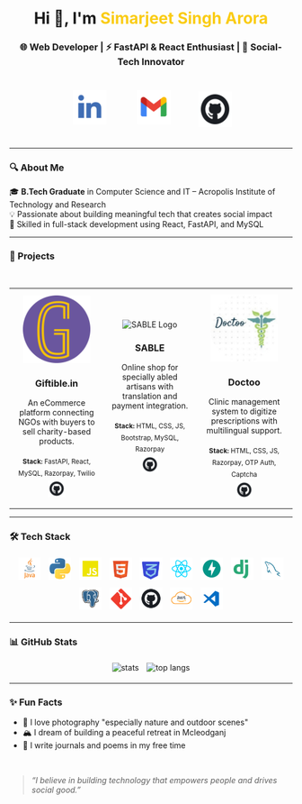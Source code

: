 <h1 align="center">Hi 👋, I'm <span style="color:#facc15;">Simarjeet Singh Arora</span></h1>
<h3 align="center">🌐 Web Developer | ⚡ FastAPI & React Enthusiast | 🤝 Social-Tech Innovator</h3>

<p align="center">
  <a href="https://linkedin.com/in/simarjeet-singh-arora-310934267"><img src="logos/linkedin.png" width="60" height="60" style="padding:25px"></a>
  <a href="mailto:simarjeetsingharora15@gmail.com"><img src="logos/email.png" width="60" height="60" style="padding:25px""></a>
  <a href="https://github.com/SimarjeetSArora"><img src="logos/github.png" width="60" height="63" style="padding:20px"></a>
</p>

---

### 🔍 About Me

🎓 **B.Tech Graduate** in Computer Science and IT – Acropolis Institute of Technology and Research  
💡 Passionate about building meaningful tech that creates social impact  
🔧 Skilled in full-stack development using React, FastAPI, and MySQL

---

### 🚀 Projects

<div align="center">

<table>
  <tr>
    <td align="center" width="300" style="padding: 10px;">
      <img src="project_logos/giftible.png" width="120" height="120" alt="Giftible Logo" />
      <h3>Giftible.in</h3>
      <p>An eCommerce platform connecting NGOs with buyers to sell charity-based products.</p>
      <sub><strong>Stack:</strong> FastAPI, React, MySQL, Razorpay, Twilio</sub><br/>
      <a href="https://github.com/SimarjeetSArora/Giftible.in">
        <img src="logos/github.png" width="30" height="30" style="padding:5px" alt="GitHub Link"/>
      </a>
    </td>

<br>
    <td align="center" width="300" style="padding: 10px;">
      <img src="project_logos/sable.png" width="120" height="120"  alt="SABLE Logo" />
      <h3>SABLE</h3>
      <p>Online shop for specially abled artisans with translation and payment integration.</p>
      <sub><strong>Stack:</strong> HTML, CSS, JS, Bootstrap, MySQL, Razorpay</sub><br/>
      <a href="https://github.com/SimarjeetSArora/SABLE">
        <img src="logos/github.png" width="30" height="30" style="padding:5px" alt="GitHub Link"/>
      </a>
    </td>
    <td align="center" width="300" style="padding: 10px;">
      <img src="project_logos/doctoo.png" width="120" height="120" alt="Doctoo Logo" />
      <h3>Doctoo</h3>
      <p>Clinic management system to digitize prescriptions with multilingual support.</p>
      <sub><strong>Stack:</strong> HTML, CSS, JS, Razorpay, OTP Auth, Captcha</sub><br/>
      <a href="https://github.com/SimarjeetSArora/Doctoo">
        <img src="logos/github.png" width="30" height="30" style="padding:5px" alt="GitHub Link"/>
      </a>
    </td>
  </tr>
</table>

</div>

---

### 🛠️ Tech Stack

<p align="center">
<img src="assets/skills/java.png" alt="Java" width="40" style="padding:5px" />
<img src="assets/skills/python.png" alt="Python" width="40" style="padding:5px" />  
<img src="assets/skills/javascript.png" alt="JavaScript" width="40" style="padding:5px" />  
<img src="assets/skills/html.png" alt="HTML" width="40" style="padding:5px" />  
<img src="assets/skills/css.png" alt="CSS" width="40" style="padding:5px" />  
<img src="assets/skills/react.png" alt="React" width="40" style="padding:5px" />  
<img src="assets/skills/fastapi.png" alt="FastAPI" width="40" style="padding:5px" />  
<img src="assets/skills/django.png" alt="Django" width="40" style="padding:5px" />  
<img src="assets/skills/mysql.png" alt="MySQL" width="40" style="padding:5px" />  
<img src="assets/skills/postgresql.png" alt="PostgreSQL" width="40" style="padding:5px" />  
<img src="assets/skills/git.png" alt="Git" width="40" style="padding:5px" />  
<img src="assets/skills/github.png" alt="GitHub" width="40" style="padding:5px" />  
<img src="assets/skills/aws.png" alt="AWS" width="40" style="padding:5px" />  
<img src="assets/skills/vscode.png" alt="VSCode" width="40" style="padding:5px" />

</p>


---

### 📊 GitHub Stats

<p align="center">
  <img src="https://github-readme-stats.vercel.app/api?username=SimarjeetSArora&show_icons=true&theme=tokyonight" alt="stats" height="160" style="padding:5px"/>
  <img src="https://github-readme-stats.vercel.app/api/top-langs/?username=SimarjeetSArora&layout=compact&theme=tokyonight" alt="top langs" height="160" style="padding:5px" />
</p>

---

### ✨ Fun Facts

- 📸 I love photography "especially nature and outdoor scenes"  
- 🏔️ I dream of building a peaceful retreat in Mcleodganj  
- 📝 I write journals and poems in my free time  

<br/>

> _“I believe in building technology that empowers people and drives social good.”_

